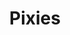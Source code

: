 ---
title: "Pixies"
summary: "The Pixies are an American alternative rock band formed in 1986, in Boston, Massachusetts. Until 2013, the band consisted of Black Francis , Joey Santiago , Kim Deal and David Lovering . They disbanded acrimoniously in 1993 but reunited in 2004. After Deal left in 2013, the Pixies hired Kim Shattuck as a touring bassist; she was replaced later that year by Paz Lenchantin, who became a permanent member in 2016.
The Pixies are associated with the 1990s alternative rock boom, and draw on elements including punk rock and surf rock. Their music is known for dynamic \"loud-quiet-loud\" shifts and song structures. Francis is the Pixies' primary songwriter; his often surreal lyrics cover offbeat subjects such as extraterrestrials, incest, and biblical violence. The band achieved modest popularity in the US but was more successful in Europe. Their jarring pop sound influenced acts such as Nirvana, Radiohead, The Smashing Pumpkins and Weezer. The Pixies' popularity grew in the years after their breakup, leading to a 2004 reunion, sold-out world tours and four further albums: Indie Cindy , Head Carrier , Beneath the Eyrie and Doggerel ."
image: "pixies.jpg"
apple_music_artist_url: "https://music.apple.com/gb/artist/pixies/2730151"
wikipedia_url: "https://en.wikipedia.org/wiki/Pixies_(band)"
---